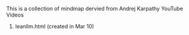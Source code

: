 This is a collection of mindmap dervied from Andrej Karpathy YouTube Videos

1. leanllm.html (created in Mar 10)
